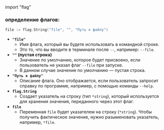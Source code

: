 import "flag"

### определение флагов:
```Go
file := flag.String("file", "", "Путь к файлу")
```
- **`"file"`**
    - Имя флага, который вы будете использовать в командной строке.
    - Это то, что вы вводите в терминале после `--`, например: `--file`.
- **`""` (пустая строка)**
    - Значение по умолчанию, которое будет присвоено, если пользователь не указал флаг `--file` при запуске.
    - В данном случае значение по умолчанию — пустая строка.
- **`"Путь к файлу"`**
    - Описание флага. Оно отображается, если пользователь запросит справку по программе, например, с помощью команды `--help`.
- **`flag.String`**
	- Создает указатель на строку (тип `*string`), который используется для хранения значения, переданного через этот флаг.
- **`file`**
	- Переменная `file` будет указателем на строку (`*string`). Чтобы получить фактическое значение, нужно разыменовать указатель, например, `*file`.